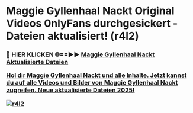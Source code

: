 # Maggie Gyllenhaal Nackt Original Videos 0nlyFans durchgesickert - Dateien aktualisiert! (r4l2)

<h3>🔴 HIER KLICKEN 🌐==►► <a href="https://tinyurl.com/h6vf6nb8" rel="nofollow">Maggie Gyllenhaal Nackt Aktualisierte Dateien

Hol dir Maggie Gyllenhaal Nackt und alle Inhalte. Jetzt kannst du auf alle Videos und Bilder von Maggie Gyllenhaal Nackt zugreifen. Neue aktualisierte Dateien 2025!

[![r4l2](https://i.imgur.com/sD4kR3V.gif)](https://tinyurl.com/h6vf6nb8)
